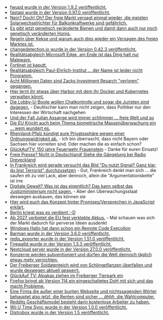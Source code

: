 * [fwupd wurde in der Version 1.9.2 veröffentlicht.](https://github.com/fwupd/fwupd/releases/tag/1.9.2)
* [fastapi wurde in der Version 0.97.0 veröffentlicht.](https://github.com/tiangolo/fastapi/releases/tag/0.97.0)
* [Nein? Doch! Oh? Der freie Markt versagt einmal wieder, die meisten Solarwechselrichter für Balkonkraftwerke sind gefährlich.](https://www.linux-magazin.de/news/bundesnetzagentur-mangelhafte-solarwechselrichtern-fuer-balkonkraftwerke/)
* [Es gibt jetzt genetisch veränderte Bienen und damit dann auch nur noch genetisch veränderten Honig.](https://netzfrauen.org/2023/06/11/gmobees/)
* [Regeln über Kekse und warum auch dies wieder ein Versagen des freien Marktes ist.](http://blog.fefe.de/?ts=9a794c63)
* [changedetection.io wurde in der Version 0.42.3 veröffentlicht.](https://github.com/dgtlmoon/changedetection.io/releases/tag/0.42.3)
* [Realitätsabgleich Microsoft Edge, am Ende ist das Ding halt nur Maleware.](https://www.borncity.com/blog/2023/06/13/zwischenruf-edge-die-malware-von-microsoft/)
* [Fortinet ist kaputt.](https://www.borncity.com/blog/2023/06/12/fortinet-fixt-kritischen-rce-bug-in-fortigate-ssl-vpns-juni-2023/)
* [Realitätsabgleich Paul-Ehrlich-Institut ... der Name ist leider nicht Programm.](https://impfentscheidung.online/ist-das-paul-ehrlich-institut-unehrlich/)
* [Acht Millionen Daten sind Zacks Investment Resarch "verloren" gegangen.](https://www.bleepingcomputer.com/news/security/have-i-been-pwned-warns-of-new-zacks-data-breach-impacting-8-million/)
* [Hier lernt ihr etwas über Harbor mit dem Ihr Docker und Kubernetes verwalten könnt.](https://4sysops.com/archives/harbor-a-trusted-cloud-native-registry-for-kubernetes-and-docker/)
* [Die Lobby-U-Boote wollen Chatkontrolle und sogar die Juristen sind dagegen.](https://netzpolitik.org/2023/staendige-vertreter-eu-staaten-wollen-chatkontrolle-trotz-warnung-ihrer-juristen/) - Deutlischer kann man nicht zeigen, dass Politiker nur den Interessen der Wirtschaft nachgehen
* [Und der Fall Julian Assange wird immer schlimmer ... freie Welt und so](https://netzpolitik.org/2023/julian-assange-britisches-gericht-ebnet-den-weg-zur-auslieferung/)
* [Die EU Knickt auch beim Thema biometrische Massenüberwachung ein ... wem wundert es.](https://netzpolitik.org/2023/ki-verordnung-kompromiss-zu-biometrischer-massenueberwachung-gescheitert/)
* [Rheinland-Pfalz kündigt eure Privatssphäre wegen einer Ordnungswidrigkeit ab.](https://netzpolitik.org/2023/innenministerkonferenz-polizei-setzt-ohne-rechtsgrundlage-handy-blitzer-ein-die-allen-ins-auto-filmen-und-das-auswerten/) - Ich bin überrascht, dass nicht Bayern oder Sachsen hier vorreiten sind. Oder machen die es einfach schon?
* [GlückAufTV: 150 jahre Feuerwehr Frauenstein](https://www.youtube.com/watch?v=aG4GPDv6bfY) - Danke für euren Einsatz!
* [Freie Presse? Nicht in Deutschland! Siehe die Gängelung bei Radio Dreyeckland](https://netzpolitik.org/2023/radio-dreyeckland-freiburger-journalist-soll-jetzt-doch-vor-gericht/)
* [In Frankreich wird gerade versucht das Bild "Du nutzt Signal? Ganz klar, du bist Terrorist" durchzusetzen](https://netzpolitik.org/2023/umstrittene-terror-ermittlungen-der-messenger-signal-als-kult-der-geheimhaltung/) - Gut, Frankreich denkt man sich ... die saufen eh zu viel Lack, aber dennoch, allein die "Argumentationskette" ist irre
* [Digitale Gewalt? Was ist das eigentlich? Das kann selbst das Justizministerium nicht sagen.](https://netzpolitik.org/2023/kritische-stellungnahmen-das-justizministerium-soll-digitale-gewalt-erstmal-definieren/) - Aber den Überwachungsstaat deswegen ausbauen, das können sie
* [Hier wird euch das Konzept hinter Promises/Versprechen in JavaScript erklärt.](https://www.freecodecamp.org/news/guide-to-javascript-promises/)
* [Berlin kriegt was es verdient :-D](https://blog.fefe.de/?ts=9a75ae66)
* [Ab 2027 verbietet die EU fest verklebte Akkus.](https://blog.fefe.de/?ts=9a75c74a) - Mal schauen was sich der Markt dadurch für perverse Ideen ausdenkt
* [Windows Hallo hat dann schon ein Remote Code Execution](https://blog.fefe.de/?ts=9a740d8f)
* [Barman wurde in der Version 3.6.0 veröffentlicht.](https://github.com/EnterpriseDB/barman/releases/tag/release/3.6.0)
* [redis_exporter wurde in der Version 1.51.0 veröffentlicht.](https://github.com/oliver006/redis_exporter/releases/tag/v1.51.0)
* [Firewalld wurde in der Version 1.3.3 veröffentlicht.](https://github.com/firewalld/firewalld/releases/tag/v1.3.3)
* [Nextcloud server wurde in der Version 27.0.0 veröffentlicht.](https://github.com/nextcloud/server/releases/tag/v27.0.0)
* [Konzerne werden subventioniert und dürfen die Welt dennoch täglich etwas mehr vernichten.](https://netzfrauen.org/2023/06/14/climate-22/)
* [Der Freiberger Soldatenteich wird von Schlingpflanzen überfallen und wurde deswegen aktuell gesperrt.](https://www.mdr.de/nachrichten/sachsen/chemnitz/freiberg/waldbad-schlingpflanzen-baden-sommer-100.html)
* [GlückAuf TV: Alpakas ziehen im Freiberger Tierpark ein](https://www.youtube.com/watch?v=aUJicy3gvwo)
* [Firefox bringt ab Version 114 ein eingeschaltetes DoH mit sich und das macht Probleme.](https://www.borncity.com/blog/2023/06/15/firefox-update-114-aktiviert-doh-das-gibt-ggf-probleme/)
* [Eine Firma die außer einer bunten Webseite und nichtssagenden Wörter behauptet also jetzt, die Renten sind sicher ... *ähhh*, die Wahlcomputer.](https://blog.fefe.de/?ts=9a72b69b)
* [Reddits Geschäftsmodel besteht darin kostenlose Arbeiter zu haben.](https://blog.fefe.de/?ts=9a72b3fb)
* [Wii U Time Sync wurde in der Version 1.0.0 veröffentlicht.](https://wiidatabase.de/wii-u-time-sync-v1-0-0/)
* [Distrobox wurde in der Version 1.5 veröffentlicht.](https://www.phoronix.com/news/Distrobox-1.5-Released)

